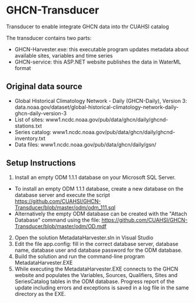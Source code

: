 # GHCN-Transducer
Transducer to enable integrate GHCN data into thr CUAHSI catalog

The transducer contains two parts:
- GHCN-Harvester.exe: this executable program updates metadata about available sites, variables and time series
- GHCN-service: this ASP.NET website publishes the data in WaterML format

## Original data source
- Global Historical Climatology Network - Daily (GHCN-Daily), Version 3: data.noaa.gov/dataset/global-historical-climatology-network-daily-ghcn-daily-version-3
- List of sites: www1.ncdc.noaa.gov/pub/data/ghcn/daily/ghcnd-stations.txt
- Series catalog: www1.ncdc.noaa.gov/pub/data/ghcn/daily/ghcnd-inventory.txt
- Data files: www1.ncdc.noaa.gov/pub/data/ghcn/daily/gsn/

## Setup Instructions
1. Install an empty ODM 1.1.1 database on your Microsoft SQL Server. 
- To install an empty ODM 1.1.1 database, create a new database on the database server and execute the script https://github.com/CUAHSI/GHCN-Transducer/blob/master/odm/odm_111.sql
- Alternatively the empty ODM database can be created with the "Attach Database" command using the file: https://github.com/CUAHSI/GHCN-Transducer/blob/master/odm/OD.mdf
2. Open the solution MetadataHarvester.sln in Visual Studio
3. Edit the file app.config: fill in the correct database server, database name, database user and database password for the ODM database.
4. Build the solution and run the command-line program MetadataHarvester.EXE
5. While executing the MetadataHarvester.EXE connects to the GHCN website and populates the Variables, Sources, Qualifiers, Sites and SeriesCatalog tables in the ODM database. Progress report of the update including errors and exceptions is saved in a log file in the same directory as the EXE.
